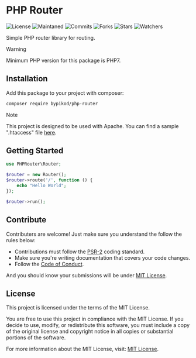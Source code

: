 # PHP Router

![License](https://img.shields.io/github/license/ByPikod/php-router.svg?style=for-the-badge)
![Maintaned](https://img.shields.io/badge/Maintained%3F-yes-green.svg?style=for-the-badge)
![Commits](https://img.shields.io/github/commits-since/ByPikod/php-router/latest.svg?style=for-the-badge)
![Forks](https://img.shields.io/github/forks/ByPikod/php-router.svg?style=for-the-badge)
![Stars](https://img.shields.io/github/stars/ByPikod/php-router.svg?style=for-the-badge)
![Watchers](https://img.shields.io/github/watchers/ByPikod/php-router.svg?style=for-the-badge)

Simple PHP router library for routing.

> [!Warning]
> Minimum PHP version for this package is PHP7.

## Installation

Add this package to your project with composer:

```bash
composer require bypikod/php-router
```

> [!Note]
> This project is designed to be used with Apache. You can find a sample ".htaccess" file [here](example.htaccess).

## Getting Started

```php
use PHPRouter\Router;

$router = new Router();
$router->route('/', function () {
    echo "Hello World";
});

$router->run();
```

## Contribute

Contributers are welcome! Just make sure you understand the follow the rules below:

- Contributions must follow the [PSR-2](https://www.php-fig.org/psr/psr-2/) coding standard.
- Make sure you're writing documentation that covers your code changes.
- Follow the [Code of Conduct](CODE_OF_CONDUCT.md).

And you should know your submissions will be under [MIT License](LICENSE).

## License

This project is licensed under the terms of the MIT License.

You are free to use this project in compliance with the MIT License. If you decide to use, modify, or redistribute this software, you must include a copy of the original license and copyright notice in all copies or substantial portions of the software.

For more information about the MIT License, visit: [MIT License](https://www.mit.edu/~amini/LICENSE.md).
